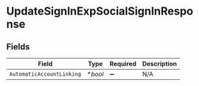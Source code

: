 # UpdateSignInExpSocialSignInResponse


## Fields

| Field                     | Type                      | Required                  | Description               |
| ------------------------- | ------------------------- | ------------------------- | ------------------------- |
| `AutomaticAccountLinking` | **bool*                   | :heavy_minus_sign:        | N/A                       |